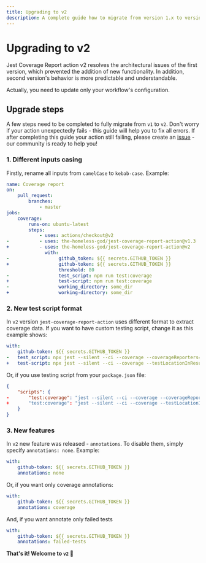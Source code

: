 ```yaml
---
title: Upgrading to v2
description: A complete guide how to migrate from version 1.x to version 2.x
---
```


# Upgrading to v2

Jest Coverage Report action v2 resolves the architectural issues of the first version, which prevented the addition of new functionality. In addition, second version's behavior is more predictable and understandable.

Actually, you need to update only your workflow's configuration.

## Upgrade steps

A few steps need to be completed to fully migrate from `v1` to `v2`. Don't worry if your action unexpectedly fails - this guide will help you to fix all errors. If after completing this guide your action still failing, please create an [issue](https://www.github.com/the-homeless-god/jest-coverage-report-action/issues) - our community is ready to help you!

### 1. Different inputs casing

Firstly, rename all inputs from `camelCase` to `kebab-case`. Example:

```yaml diff
name: Coverage report
on:
    pull_request:
        branches:
            - master
jobs:
    coverage:
        runs-on: ubuntu-latest
        steps:
            - uses: actions/checkout@v2
-           - uses: the-homeless-god/jest-coverage-report-action@v1.3
+           - uses: the-homeless-god/jest-coverage-report-action@v2
              with:
-                  github_token: ${{ secrets.GITHUB_TOKEN }}
+                  github-token: ${{ secrets.GITHUB_TOKEN }}
                   threshold: 80
-                  test_script: npm run test:coverage
+                  test-script: npm run test:coverage
-                  working_directory: some_dir
+                  working-directory: some_dir
```

### 2. New test script format

In `v2` version `jest-coverage-report-action` uses different format to extract coverage data. If you want to have custom testing script, change it as this example shows:

```yaml diff
with:
    github-token: ${{ secrets.GITHUB_TOKEN }}
-   test_script: npx jest --silent --ci --coverage --coverageReporters="text" --coverageReporters="text-summary"
+   test-script: npx jest --silent --ci --coverage --testLocationInResults --json --outputFile="report.json"
```

Or, if you use testing script from your `package.json` file:

```json diff
{
    "scripts": {
-       "test:coverage": "jest --silent --ci --coverage --coverageReporters=\"text\" --coverageReporters=\"text-summary\""
+       "test:coverage": "jest --silent --ci --coverage --testLocationInResults --json --outputFile=\"report.json\""
    }
}
```

### 3. New features

In `v2` new feature was released - `annotations`. To disable them, simply specify `annotations: none`. Example:

```yaml
with:
    github-token: ${{ secrets.GITHUB_TOKEN }}
    annotations: none
```

Or, if you want only coverage annotations:

```yaml
with:
    github-token: ${{ secrets.GITHUB_TOKEN }}
    annotations: coverage
```

And, if you want annotate only failed tests

```yaml
with:
    github-token: ${{ secrets.GITHUB_TOKEN }}
    annotations: failed-tests
```

**That's it! Welcome to `v2` 🎉**
